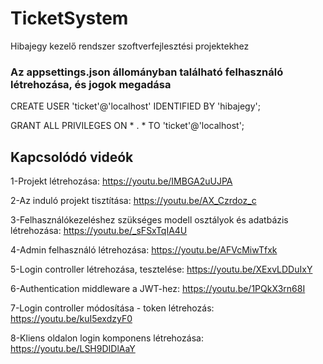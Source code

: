 # TicketSystem
Hibajegy kezelő rendszer szoftverfejlesztési projektekhez

### Az appsettings.json állományban található felhasználó létrehozása, és jogok megadása

CREATE USER 'ticket'@'localhost' IDENTIFIED BY 'hibajegy';

GRANT ALL PRIVILEGES ON * . * TO 'ticket'@'localhost';


## Kapcsolódó videók
1-Projekt létrehozása: https://youtu.be/IMBGA2uUJPA

2-Az induló projekt tisztítása: https://youtu.be/AX_Czrdoz_c

3-Felhasználókezeléshez szükséges modell osztályok és adatbázis létrehozása: https://youtu.be/_sFSxTqIA4U

4-Admin felhasználó létrehozása: https://youtu.be/AFVcMiwTfxk

5-Login controller létrehozása, tesztelése: https://youtu.be/XExvLDDuIxY

6-Authentication middleware a JWT-hez: https://youtu.be/1PQkX3rn68I

7-Login controller módosítása - token létrehozás: https://youtu.be/kuI5exdzyF0

8-Kliens oldalon login komponens létrehozása: https://youtu.be/LSH9DIDlAaY